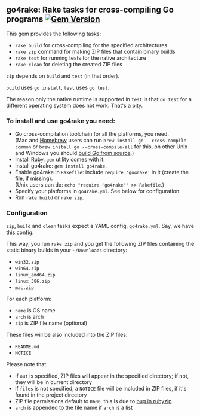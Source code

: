 ﻿## go4rake: Rake tasks for cross-compiling Go programs [![Gem Version](https://badge.fury.io/rb/go4rake.svg)](http://badge.fury.io/rb/go4rake)

This gem provides the following tasks:

* `rake build` for cross-compiling for the specified architectures
* `rake zip` command for making ZIP files that contain binary builds
* `rake test` for running tests for the native architecture
* `rake clean` for deleting the created ZIP files

`zip` depends on `build` and `test` (in that order).

`build` uses `go install`, `test` uses `go test`.

The reason only the native runtime is supported in `test` is that `go test` for a different operating system does not work. That's a pity.

### To install and use go4rake you need:

* Go cross-compilation toolchain for all the platforms, you need.  
  (Mac and [Homebrew](http://brew.sh/) users can run `brew install go --cross-compile-common`
  or `brew install go --cross-compile-all` for this, on other Unix and Windows you should
  [build Go from source](http://dave.cheney.net/2013/07/09/an-introduction-to-cross-compilation-with-go-1-1).)
* Install [Ruby](https://www.ruby-lang.org). `gem` utility comes with it.
* Install go4rake: `gem install go4rake`.
* Enable go4rake in `Rakefile`: include `require 'go4rake'` in it (create the file, if missing).  
  (Unix users can do: `echo "require 'go4rake'" >> Rakefile`.)
* Specify your platforms in `go4rake.yml`. See below for configuration.
* Run `rake build` or `rake zip`.

### Configuration

`zip`, `build` and `clean` tasks expect a YAML config, `go4rake.yml`. Say, we
have [this config](https://github.com/chillum/go4rake/blob/master/examples/go4rake.yml).

This way, you run `rake zip` and you get the following ZIP files
containing the static binary builds in your `~/Downloads` directory:

* `win32.zip`
* `win64.zip`
* `linux_amd64.zip`
* `linux_386.zip`
* `mac.zip`

For each platform:

* `name` is OS name
* `arch` is arch
* `zip` is ZIP file name (optional)

These files will be also included into the ZIP files:

* `README.md`
* `NOTICE`

Please note that:

* If `out` is specified, ZIP files will appear in the specified
  directory; if not, they will be in current directory
* if `files` is not specified, a `NOTICE` file will be included in ZIP
  files, if it's found in the project directory
* ZIP file permissions default to `0600`, this is due to
  [bug in rubyzip](https://github.com/rubyzip/rubyzip/issues/204)
* `arch` is appended to the file name if `arch` is a list
